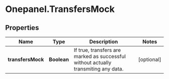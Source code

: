 # Onepanel.TransfersMock

## Properties
Name | Type | Description | Notes
------------ | ------------- | ------------- | -------------
**transfersMock** | **Boolean** | If true, transfers are marked as successful without actually transmiting any data. | [optional] 


